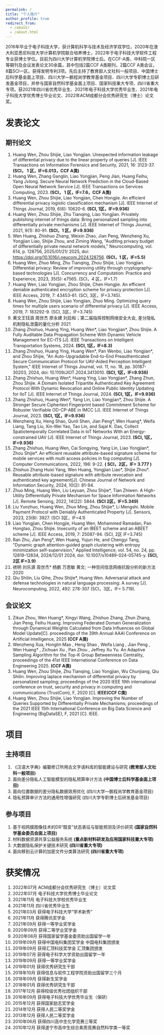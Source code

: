 ```yaml
---
permalink: /
title: "个人简介"
author_profile: true
redirect_from: 
  - /about/
  - /about.html
---
```


2016年毕业于电子科技大学，获计算机科学与技术及经济学双学位，2020年在澳大利亚悉尼科技大学计算机学院联合培养博士，2022年于电子科技大学软件工程专业获博士学位。目前为四川大学计算机学院博士后。在CCF-A类、中科院一区等期刊及会议发表论文30余篇，其中包括2篇CCF A类期刊，2篇CCF A类会议，8篇SCI一区。获得发明专利3项。先后主持了教育部人文社科一般项目、中国博士后科学基金面上项目、四川大学—鹏程尚学教育基金项目、四川大学专职博士后研发基金项目，并参与国家自然科学基金面上项目、国家科技重大专项、四川省重大专项。获2021年四川省优秀毕业生、2021年电子科技大学优秀毕业生、2021年电子科技大学优秀博士毕业论文、2022年ACM成都分会优秀研究生（博士）论文奖。



发表论文
======

期刊论文
------
1.	Huang Wen, Zhou Shijie, Liao Yongjian. Unexpected information leakage of differential privacy due to the linear property of queries [J]. IEEE Transactions on Information Forensics and Security, 2021, 16: 3123-37. **(SCI， 1 区，IF=6.013，CCF A类)**
2.	Huang Wen, Zhang Ganglin, Liao Yongjian, Peng Jian, Huang Feihu, Yang Jvlong. Secure Neural Network Prediction in the Cloud-Based Open Neural Network Service [J]. IEEE Transactions on Services Computing, 2023. **(SCI， 1 区，IF=7.6，CCF A类)**
3.	Huang Wen, Zhou Shijie, Liao Yongjian, Chen Hongjie. An efficient differential privacy logistic classification mechanism [J]. IEEE Internet of Things Journal, 2019, 6(6): 10620-6. **(SCI, 1区，IF=9.936)**
4.	Huang Wen, Zhou Shijie, Zhu Tianqing, Liao Yongjian. Privately publishing internet of things data: Bring personalized sampling into differentially private mechanisms [J]. IEEE Internet of Things Journal, 2021, 9(1): 80-91. **(SCI，1 区，IF=9.936)**
5.	Wen Huang, Zhishuo Zhang, Weixin Zhao, Jian Peng, Wenzheng Xu, Yongjian Liao, Shijie Zhou, and Ziming Wang, "Auditing privacy budget of differentially private neural network models," Neurocomputing, vol. 614, p. 128756, 2025/01/21/ 2025, doi: https://doi.org/10.1016/j.neucom.2024.128756. **(SCI，1 区，IF=5.5)**
6.	Huang Wen, Zhuo Ming, Zhu Tianqing, Zhou Shijie, Liao Yongjian. Differential privacy: Review of improving utility through cryptography‐based technologies [J]. Concurrency and Computation: Practice and Experience, 2023, 35(5): e7565. (SCI，4 区，IF=1.7)
7.	Huang Wen, Liao Yongjian, Zhou Shijie, Chen Hongjie. An efficient deniable authenticated encryption scheme for privacy protection [J]. IEEE Access, 2019, 7: 43453-61. (SCI, 3区，IF=3.745).
8.	Huang Wen, Zhou Shijie, Liao Yongjian, Zhuo Ming. Optimizing query times for multiple users scenario of differential privacy [J]. IEEE Access, 2019, 7: 183292-9. (SCI, 3区，IF=3.745)
9.	黄文王钰涵 周世杰 廖永建 刘启和；第二届指挥控制网络安全大会, 差分隐私机制隐私泄露的量化分析 2021
10.	Zhang Zhishuo, Huang Ying, Huang Wen*, Liao Yongjian*, Zhou Shijie. A Fully Auditable Data Propagation Scheme With Dynamic Vehicle Management for EC-ITS [J]. IEEE Transactions on Intelligent Transportation Systems, 2024. **(SCI, 1区，IF=8.3)**
11.	Zhang Zhishuo, Huang Ying, Huang Wen*, Pan Wenbo, Liao Yongjian*, and Zhou Shijie, "An Auto-Upgradable End-to-End Preauthenticated Secure Communication Protocol for UAV-Aided Perception Intelligent System," IEEE Internet of Things Journal, vol. 11, no. 18, pp. 30187-30203, 2024, doi: 10.1109/JIOT.2024.3413010. **(SCI, 1区，IF=9.936)**
12.	Zhang Zhishuo, Huang Wen*, Huang Ying, Liao Yongjian*, Zhang Zhun, Zhou Shijie. A Domain Isolated Tripartite Authenticated Key Agreement Protocol With Dynamic Revocation and Online Public Identity Updating for IIoT [J]. IEEE Internet of Things Journal, 2024. **(SCI, 1区，IF=9.936)**
13.	Zhang Zhishuo, Huang Wen*, Yang Lin, Liao Yongjian*, Zhou Shijie. A Stronger Secure Ciphertext Fingerprint based Commitment Scheme for Robuster Verifiable OD-CP-ABE in IMCC [J]. IEEE Internet of Things Journal, 2023. **(SCI, 1区，IF=9.936)**
14.	Wenzheng Xu, Heng Shao, Qunli Shen, Jian Peng*, Wen Huang*, Weifa Liang, Tang Liu, Xin-Wei Yao, Tao Lin, and Sajal K. Das, Collect Spatiotemporally Correlated Data in IoT Networks With an Energy-constrained UAV  [J]. IEEE Internet of Things Journal, 2023. **(SCI, 1区，IF=9.936)**
15.	Zhang Zhishuo, Huang Wen, Cai Songying, Yang Lin, Liao Yongjian*, Zhou Shijie*. An efficient reusable attribute-based signature scheme for mobile services with multi access policies in fog computing [J]. Computer Communications, 2022, 196: 9-22. **( SCI，2区，IF= 3.777 )**
16.	Zhishuo Zhang Huixi Yang, Wen Huang, Yongjian Liao*, Shijie Zhou*. Reusable attribute-based signature with attribute revocation and authenticated key agreement[J]. Chinese Journal of Network and Information Security, 2024, 10(2): 81-94.
17.	Zhuo Ming, Huang Wen, Liu Leyuan, Zhou Shijie*, Tian Zhiwen. A High-Utility Differentially Private Mechanism for Space Information Networks [J]. Remote Sensing, 2022, 14(22): 5844. **(SCI 2区，IF=5.349)**
18.	Liu Yunzhuo, Huang Wen, Zhuo Ming, Zhou Shijie*, Li Mengshi. Mobile Payment Protocol with Deniably Authenticated Property [J]. Sensors, 2023, 23(8): 3927. (SCI 3区，IF=4.1)
19.	Liao Yongjian, Chen Hongjie, Huang Wen, Mohammed Ramadan, Pan Hongtao, Zhou Shijie. Insecurity of an IBEET scheme and an ABEET scheme [J]. IEEE Access, 2019, 7: 25087-94. (SCI, 2区 IF=3.745)
20.	Ran Zhu, Jian Peng*, Wen Huang, Yujun He, and Chengyi Tang, "Dynamic graph attention-guided graph clustering with entropy minimization self-supervision," Applied Intelligence, vol. 54, no. 24, pp. 12819-12834, 2024/12/01 2024, doi: 10.1007/s10489-024-05745-y. **(SCI, 2区 IF=3.9)**
21.	禚明 刘乐源 周世杰* 杨鹏 万思敏 黄文; 一种空间信息网络抗毁分析的新方法 2020
22.	Qiu Shilin, Liu Qihe, Zhou Shijie*, Huang Wen. Adversarial attack and defense technologies in natural language processing: A survey [J]. Neurocomputing, 2022, 492: 278-307 (SCI，3区，IF= 5.719).

会议论文
------
1.	Zikun Zhou, Wen Huang*, Xingyi Wang, Zhishuo Zhang, Zhun Zhang, Jian Peng, Feihu Huang. Improving Federated Domain Generalization through Dynamical Weights Calculated from Data Influences on Global Model Update[C]. proceedings of the 39th Annual AAAI Conference on Artificial Intelligence, 2025 **(CCF A类)**
2.	Wenzheng Xua, Honglin Mao , Heng Shao , Weifa Liang , Jian Peng , Wen Huang* , Zichuan Xu , Pan Zhou , Jeffrey Xu Yu. An Adaptive Sampling Algorithm for the Top-K Group Betweenness Centrality, proceedings of the 41st IEEE International Conference on Data Engineering 2025. **(CCF A类)**
3.	Huang Wen, Zhou Shijie, Zhu Tianqing, Liao Yongjian, Wu Chunjiang, Qiu Shilin. Improving laplace mechanism of differential privacy by personalized sampling; proceedings of the 2020 IEEE 19th international conference on trust, security and privacy in computing and communications (TrustCom), F, 2020 [C]. **IEEE(CCF C类)**
4.	Huang Wen, Zhou Shijie, Liao Yongjian. Improving the Number of Queries Supported by Differentially Private Mechanisms; proceedings of the 2021 IEEE 15th International Conference on Big Data Science and Engineering (BigDataSE), F, 2021 [C]. IEEE.



项目
======

主持项目
------
1.	《汉语大字典》编纂修订所用古文字语料库的智能建设与研究 **(教育部人文社科一般项目)**
2.	面向差分隐私人工智能模型的隐私预算审计方法 **(中国博士后科学基金面上项目)**
3.	面向位置数据的差分隐私数据效用优化 (四川大学—鹏程尚学教育基金项目)
4.	隐私预算审计方法的通用性增强研究 (四川大学专职博士后研发基金项目)

参与项目
------
1.	基于视网膜图像技术的DR“既变”状态表征与智能预测及评价研究 **(国家自然科学基金委员会面上项目)**
2.	材料数据资源共享公益服务系统 **(重点新材料研发及应用国家科技重大专项)**
3.	大数据隐私保护关键技术研究 **(四川省重大专项)**
4.	面向移到云计算的加密文件分类算法研究 **(四川省重大专项)**



获奖情况
======
1.	2022年07月 ACM成都分会优秀研究生（博士）论文奖
2.	2022年07月 电子科技大学优秀博士毕业论文
3.	2021年11月 电子科技大学校优秀毕业生
4.	2021年11月 四川省优秀毕业生
5.	2021年03月 获得电子科技大学“学术新秀”	
6.	2021年11月 获得腾讯奖学金	
7.	2021年09月 获得一等学业奖学金
8.	2020年09月 获得二等学业奖学金
9.	2020年08月 获得国家留学基金委资助出国留学一年
10.	2019年09月 获得中国电科集团奖学金 中国电科集团颁发		
11.	2019年09月 获得汇顶科技奖学金 汇顶集团颁发
12.	2019年07月 获得电子科学大学资助出国留学一年
13.	2019年09月 获得一等学业奖学金
14.	2019年01月 获得优秀研究生干部
15.	2018年10月 获得信息与软件工程学院资助出国留学三个月
16.	2018年09月 获得新生奖学金
17.	2018年01月 获得优秀研究生干部
18.	2017年12月 获得校级优秀社团组织干部
19.	2016年09月 获得电子科技大学优秀毕业生（保研）
20.	2015年12月 获得国家励志奖学金
21.	2014年12月 获得人民二等奖学金
22.	2013年12月 获得人民二等奖学金
23.	2010年06月 获得四川高中生化学竞赛三等奖
24.	2010年12月 获得遂宁市高中生综合素质竞赛自然科学类一等奖

